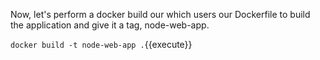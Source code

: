 
Now, let's perform a docker build our which users our Dockerfile to build the application and give it a tag, node-web-app.

`docker build -t node-web-app .`{{execute}}